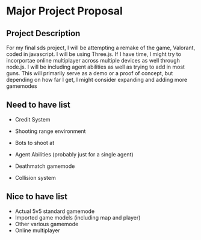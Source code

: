 # Major Project Proposal

## Project Description

For my final sds project, I will be attempting a remake of the game, Valorant, coded in javascript. I will be using Three.js. If I have time, I might try to incorportae online multiplayer across multiple devices as well through node.js. I will be including agent abilities as well as trying to add in most guns. This will primarily serve as a demo or a proof of concept, but depending on how far I get, I might consider expanding and adding more gamemodes

## Need to have list
- Credit System

- Shooting range environment
- Bots to shoot at
- Agent Abilities (probably just for a single agent)
- Deathmatch gamemode
- Collision system

## Nice to have list
- Actual 5v5 standard gamemode
- Imported game models (including map and player)
- Other various gamemode
- Online multiplayer

